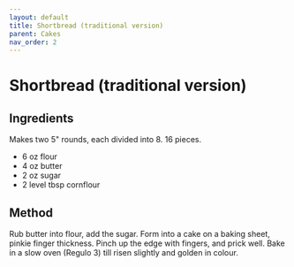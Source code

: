 ```yaml
---
layout: default
title: Shortbread (traditional version)
parent: Cakes
nav_order: 2
---
```


# Shortbread (traditional version)

## Ingredients

Makes two 5" rounds, each divided into 8. 16 pieces. 

* 6 oz flour
* 4 oz butter
* 2 oz sugar
* 2 level tbsp cornflour

## Method

Rub butter into flour, add the sugar.
Form into a cake on a baking sheet, pinkie finger thickness. 
Pinch up the edge with fingers, and prick well.
Bake in a slow oven (Regulo 3) till risen slightly and golden in colour.